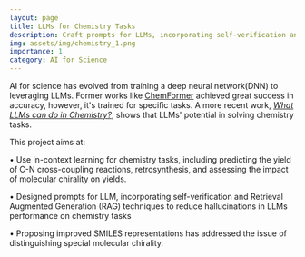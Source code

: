 ```yaml
---
layout: page
title: LLMs for Chemistry Tasks
description: Craft prompts for LLMs, incorporating self-verification and Retrieval Augmented Generation
img: assets/img/chemistry_1.png
importance: 1
category: AI for Science
---
```


AI for science has evolved from training a deep neural network(DNN) to leveraging LLMs. Former works like <a href="https://github.com/MolecularAI/Chemformer">ChemFormer</a> achieved great success in accuracy, however, it's trained for specific tasks. A more recent work, <em><a href="https://arxiv.org/pdf/2305.18365.pdf">What LLMs can do in Chemistry?</a></em>, shows that LLMs' potential in solving chemistry tasks.

This project aims at:

• Use in-context learning for chemistry tasks, including predicting the yield of C-N cross-coupling reactions, retrosynthesis, and assessing the impact of molecular chirality on yields.

• Designed prompts for LLM, incorporating self-verification and Retrieval Augmented Generation (RAG) techniques to reduce hallucinations in LLMs performance on chemistry tasks

• Proposing improved SMILES representations has addressed the issue of distinguishing special molecular chirality.